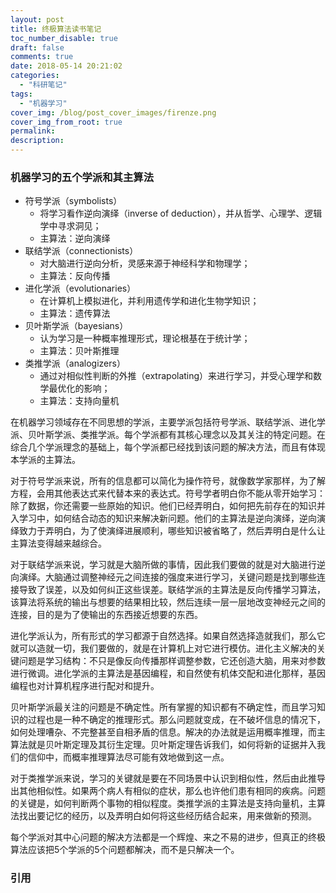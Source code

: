 ```yaml
---
layout: post
title: 终极算法读书笔记
toc_number_disable: true
draft: false
comments: true
date: 2018-05-14 20:21:02
categories:
  - "科研笔记"
tags:
  - "机器学习"
cover_img: /blog/post_cover_images/firenze.png
cover_img_from_root: true
permalink:
description:
---
```


### 机器学习的五个学派和其主算法

* 符号学派（symbolists）
  * 将学习看作逆向演绎（inverse of deduction），并从哲学、心理学、逻辑学中寻求洞见；
  * 主算法：逆向演绎
* 联结学派（connectionists）
  * 对大脑进行逆向分析，灵感来源于神经科学和物理学；
  * 主算法：反向传播
* 进化学派（evolutionaries）
  * 在计算机上模拟进化，并利用遗传学和进化生物学知识；
  * 主算法：遗传算法
* 贝叶斯学派（bayesians）
  * 认为学习是一种概率推理形式，理论根基在于统计学；
  * 主算法：贝叶斯推理
* 类推学派（analogizers）
  * 通过对相似性判断的外推（extrapolating）来进行学习，并受心理学和数学最优化的影响；
  * 主算法：支持向量机

在机器学习领域存在不同思想的学派，主要学派包括符号学派、联结学派、进化学派、贝叶斯学派、类推学派。每个学派都有其核心理念以及其关注的特定问题。在综合几个学派理念的基础上，每个学派都已经找到该问题的解决方法，而且有体现本学派的主算法。

对于符号学派来说，所有的信息都可以简化为操作符号，就像数学家那样，为了解方程，会用其他表达式来代替本来的表达式。符号学者明白你不能从零开始学习：除了数据，你还需要一些原始的知识。他们已经弄明白，如何把先前存在的知识并入学习中，如何结合动态的知识来解决新问题。他们的主算法是逆向演绎，逆向演绎致力于弄明白，为了使演绎进展顺利，哪些知识被省略了，然后弄明白是什么让主算法变得越来越综合。

对于联结学派来说，学习就是大脑所做的事情，因此我们要做的就是对大脑进行逆向演绎。大脑通过调整神经元之间连接的强度来进行学习，关键问题是找到哪些连接导致了误差，以及如何纠正这些误差。联结学派的主算法是反向传播学习算法，该算法将系统的输出与想要的结果相比较，然后连续一层一层地改变神经元之间的连接，目的是为了使输出的东西接近想要的东西。

进化学派认为，所有形式的学习都源于自然选择。如果自然选择造就我们，那么它就可以造就一切，我们要做的，就是在计算机上对它进行模仿。进化主义解决的关键问题是学习结构：不只是像反向传播那样调整参数，它还创造大脑，用来对参数进行微调。进化学派的主算法是基因编程，和自然使有机体交配和进化那样，基因编程也对计算机程序进行配对和提升。

贝叶斯学派最关注的问题是不确定性。所有掌握的知识都有不确定性，而且学习知识的过程也是一种不确定的推理形式。那么问题就变成，在不破坏信息的情况下，如何处理嘈杂、不完整甚至自相矛盾的信息。解决的办法就是运用概率推理，而主算法就是贝叶斯定理及其衍生定理。贝叶斯定理告诉我们，如何将新的证据并入我们的信仰中，而概率推理算法尽可能有效地做到这一点。

对于类推学派来说，学习的关键就是要在不同场景中认识到相似性，然后由此推导出其他相似性。如果两个病人有相似的症状，那么也许他们患有相同的疾病。问题的关键是，如何判断两个事物的相似程度。类推学派的主算法是支持向量机，主算法找出要记忆的经历，以及弄明白如何将这些经历结合起来，用来做新的预测。

每个学派对其中心问题的解决方法都是一个辉煌、来之不易的进步，但真正的终极算法应该把5个学派的5个问题都解决，而不是只解决一个。

### 引用

[^1]: [https://blog.csdn.net/notzuonotdied/article/details/77308855](https://blog.csdn.net/notzuonotdied/article/details/77308855).
